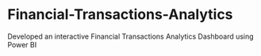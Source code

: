 # Financial-Transactions-Analytics
Developed an interactive Financial Transactions Analytics Dashboard using Power BI
